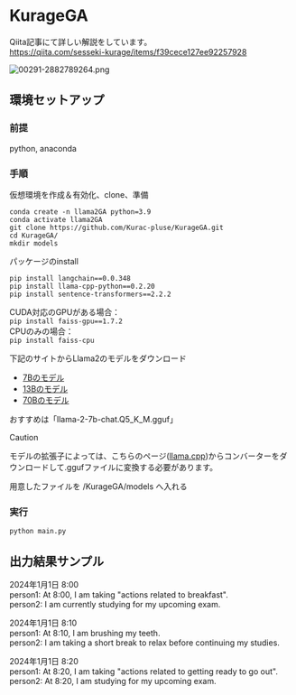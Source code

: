 # KurageGA

Qiita記事にて詳しい解説をしています。  
https://qiita.com/sesseki-kurage/items/f39cece127ee92257928

![00291-2882789264.png](https://qiita-image-store.s3.ap-northeast-1.amazonaws.com/0/3793561/6e871204-cd7b-e137-cd02-70786019d7de.png)

## 環境セットアップ
### 前提
python, anaconda

### 手順
仮想環境を作成＆有効化、clone、準備
```
conda create -n llama2GA python=3.9
conda activate llama2GA
git clone https://github.com/Kurac-pluse/KurageGA.git
cd KurageGA/
mkdir models
```
パッケージのinstall
```
pip install langchain==0.0.348
pip install llama-cpp-python==0.2.20
pip install sentence-transformers==2.2.2
```

CUDA対応のGPUがある場合：  
`pip install faiss-gpu==1.7.2`  
CPUのみの場合：  
`pip install faiss-cpu`

下記のサイトからLlama2のモデルをダウンロード  
- [7Bのモデル](https://huggingface.co/TheBloke/Llama-2-7B-Chat-GGUF/tree/main)  
- [13Bのモデル](https://huggingface.co/TheBloke/Llama-2-13B-Chat-GGUF/tree/main)  
- [70Bのモデル](https://huggingface.co/TheBloke/Llama-2-70B-Chat-GGUF/tree/main)

おすすめは「llama-2-7b-chat.Q5_K_M.gguf」

> [!CAUTION]  
> モデルの拡張子によっては、こちらのページ([llama.cpp](https://github.com/ggerganov/llama.cpp#be-prepared-to-re-convert-and--or-re-quantize-your-gguf-models-while-this-notice-is-up))からコンバーターをダウンロードして.ggufファイルに変換する必要があります。

用意したファイルを /KurageGA/models へ入れる

### 実行
`python main.py`

## 出力結果サンプル
2024年1月1日 8:00  
person1: At 8:00, I am taking "actions related to breakfast".  
person2: I am currently studying for my upcoming exam.

2024年1月1日 8:10  
person1: At 8:10, I am brushing my teeth.  
person2: I am taking a short break to relax before continuing my studies.

2024年1月1日 8:20  
person1: At 8:20, I am taking "actions related to getting ready to go out".  
person2: At 8:20, I am studying for my upcoming exam.
